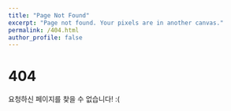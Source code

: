 ```yaml
---
title: "Page Not Found"
excerpt: "Page not found. Your pixels are in another canvas."
permalink: /404.html
author_profile: false
---
```

# 404

요청하신 페이지를 찾을 수 없습니다! :(

<script>
  var GOOG_FIXURL_LANG = 'en';
  var GOOG_FIXURL_SITE = 'https://monetd.github.io'
</script>
<script src="https://linkhelp.clients.google.com/tbproxy/lh/wm/fixurl.js">
</script>
